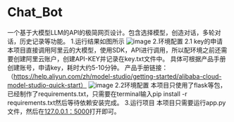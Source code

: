 # Chat_Bot
一个基于大模型LLM的API的极简网页设计。包含选择模型，创造对话，多轮对话，历史记录等功能。
1.运行结果如图所示
![image](https://github.com/CiCiStone/Chat_Bot/assets/174783580/c449c730-c85b-4a1f-a603-3ea919057df0)
2.环境配置
2.1 key的申请
本项目直接调用阿里云的大模型，使用SDK，API进行调用，所以配环境之前还需要创建阿里云账户，创建API-KEY并记录在key.txt文件中。
具体可根据产品手册创建账号，申请key，耗时大约5-10分钟。
产品手册链接：（https://help.aliyun.com/zh/model-studio/getting-started/alibaba-cloud-model-studio-quick-start）
![image](https://github.com/CiCiStone/Chat_Bot/assets/174783580/1c0ef82e-4a53-493c-82db-c2cd40e87f89)
2.2环境配置
本项目只使用了flask等包，已经制作了requirements.txt，只需要在terminal输入pip install -r requirements.txt然后等待依赖安装完成。
3.运行项目
本项目只需要运行app.py文件，然后在[127.0.0.1：5000](http://127.0.0.1:5000/)打开即可。
